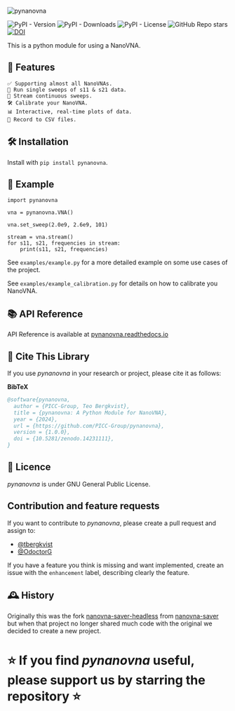 ![pynanovna](pynanovna.svg)

![PyPI - Version](https://img.shields.io/pypi/v/pynanovna)
![PyPI - Downloads](https://img.shields.io/pypi/dm/pynanovna)
![PyPI - License](https://img.shields.io/pypi/l/pynanovna)
![GitHub Repo stars](https://img.shields.io/github/stars/PICC-Group/pynanovna)
[![DOI](https://zenodo.org/badge/791647347.svg)](https://doi.org/10.5281/zenodo.14231110)


This is a python module for using a NanoVNA.


## 🌟 Features
    ✅ Supporting almost all NanoVNAs.
    📶 Run single sweeps of s11 & s21 data.
    🔄 Stream continuous sweeps.
    🛠️ Calibrate your NanoVNA.
    📊 Interactive, real-time plots of data.
    📁 Record to CSV files.


## 🛠️ Installation
Install with `pip install pynanovna`.

## 🚀 Example
```
import pynanovna

vna = pynanovna.VNA()

vna.set_sweep(2.0e9, 2.6e9, 101)

stream = vna.stream()
for s11, s21, frequencies in stream:
    print(s11, s21, frequencies)
```

See `examples/example.py` for a more detailed example on some use cases of the project.

See `examples/example_calibration.py` for details on how to calibrate you NanoVNA.

## 📚 API Reference
API Reference is available at [pynanovna.readthedocs.io](https://pynanovna.readthedocs.io/en/latest)

## 📖 Cite This Library

If you use *pynanovna* in your research or project, please cite it as follows:

**BibTeX**
```bibtex
@software{pynanovna,
  author = {PICC-Group, Teo Bergkvist},
  title = {pynanovna: A Python Module for NanoVNA},
  year = {2024},
  url = {https://github.com/PICC-Group/pynanovna},
  version = {1.0.0},
  doi = {10.5281/zenodo.14231111},
}
```
## 📜 Licence
*pynanovna* is under GNU General Public License.

## Contribution and feature requests
If you want to contribute to *pynanovna*, please create a pull request and assign to:
- [@tbergkvist](https://github.com/tbergkvist)
- [@OdoctorG](https://github.com/OdoctorG)

If you have a feature you think is missing and want implemented, create an issue with the `enhancement` label, describing clearly the feature.

## 🕰️ History
Originally this was the fork [nanovna-saver-headless](https://github.com/PICC-Group/nanovna-saver-headless) from [nanovna-saver](https://github.com/NanoVNA-Saver/nanovna-saver) but when that project no longer shared much code with the original we decided to create a new project.

# ⭐️ If you find *pynanovna* useful, please support us by starring the repository ⭐️
